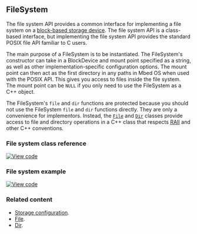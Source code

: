 ## FileSystem

The file system API provides a common interface for implementing a file system on a [block-based storage device](/docs/development/reference/contributing-storage.html#block-devices). The file system API is a class-based interface, but implementing the file system API provides the standard POSIX file API familiar to C users.

The main purpose of a FileSystem is to be instantiated. The FileSystem's constructor can take in a BlockDevice and mount point specified as a string, as well as other implementation-specific configuration options. The mount point can then act as the first directory in any paths in Mbed OS when used with the POSIX API. This gives you access to files inside the file system. The mount point can be `NULL` if you only need to use the FileSystem as a C++ object.

The FileSystem's `file` and `dir` functions are protected because you should not use the FileSystem `file` and `dir` functions directly. They are only a convenience for implementors. Instead, the [`File`](File.html) and [`Dir`](Dir.html) classes provide access to file and directory operations in a C++ class that respects [RAII](https://os-doc-builder.test.mbed.com/docs/development/introduction/glossary.html#r) and other C++ conventions.

### File system class reference

[![View code](https://www.mbed.com/embed/?type=library)](http://os-doc-builder.test.mbed.com/docs/development/mbed-os-api-doxy/classmbed_1_1_file_system.html)

### File system example

[![View code](https://www.mbed.com/embed/?url=https://os.mbed.com/teams/mbed-os-examples/code/mbed-os-example-filesystem/)](http://os.mbed.com/teams/mbed-os-examples/code/mbed-os-example-filesystem/file/adaa6c01d727/main.cpp)

### Related content

- [Storage configuration](configuration-storage.html).
- [File](File.html).
- [Dir](Dir.html).
